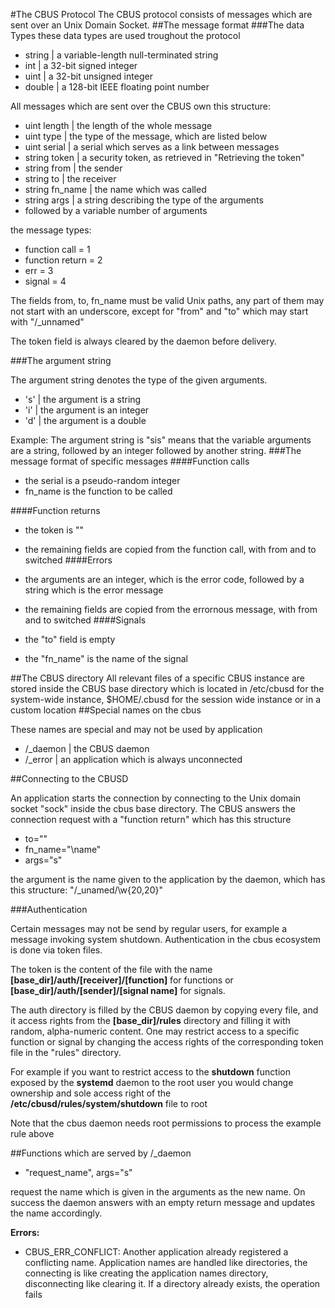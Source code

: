 #The CBUS Protocol
The CBUS protocol consists of messages which are sent over an Unix
Domain Socket.
##The message format
###The data Types
these data types are used troughout the protocol

- string | a variable-length null-terminated string
- int | a 32-bit signed integer
- uint | a 32-bit unsigned integer
- double | a 128-bit IEEE floating point number

All messages which are sent over the CBUS own this structure:

- uint length | the length of the whole message
- uint type | the type of the message, which are listed below
- uint serial | a serial which serves as a link between messages
- string token | a security token, as retrieved in "Retrieving the token"
- string from | the sender
- string to | the receiver
- string fn\_name | the name which was called
- string args | a string describing the type of the arguments
- followed by a variable number of arguments

the message types:

- function call = 1
- function return = 2
- err = 3
- signal = 4

The fields from,  to, fn\_name must be valid Unix paths, any part of
them may not start with an underscore, except for "from" and "to" which may 
start with "/\_unnamed"

The token  field is always cleared by the daemon before delivery.

###The argument string

The argument string denotes the type of the given arguments. 

- 's' | the argument is a string
- 'i' | the argument is an integer
- 'd' | the argument is a double

Example:
The argument string is "sis" means that  the variable arguments are a string, followed
by an integer followed by another string.
###The message format of specific messages
####Function calls

- the serial is a pseudo-random integer
- fn\_name is the function to be called

####Function returns

- the token is ""
- the remaining fields are copied from the function call, with from and to switched
####Errors

- the arguments are an integer, which is the error code, followed by a string which
is the error message
- the remaining fields are copied from the errornous message, with from and to switched
####Signals

- the "to" field is empty
- the "fn\_name" is the name of the signal

##The CBUS directory
All relevant files of a specific CBUS instance are stored inside the CBUS base directory
which is located in /etc/cbusd for the system-wide instance, $HOME/.cbusd for the session
wide instance or in a custom location
##Special names on the cbus

These names are special and may not be used by application

- /\_daemon | the CBUS daemon
- /\_error | an application which is always unconnected

##Connecting to the CBUSD

An application starts the connection by connecting to the Unix domain socket
"sock" inside the cbus base directory. The CBUS answers the connection request
with a "function return" which has this structure

- to=""
- fn\_name="\name"
- args="s"

the argument is the name given to the application by the daemon, which has this structure: "/\_unamed/\\w{20,20}"

###Authentication

Certain messages may not be send by regular users, for example a message invoking system shutdown. Authentication in the cbus ecosystem is done
via token files.

The token is the content of the file with the name **[base\_dir]/auth/[receiver]/[function]** for 
functions or **[base\_dir]/auth/[sender]/[signal name]** for  signals.

The auth directory is filled
by the CBUS daemon by copying every file, and it access rights from the **[base\_dir]/rules**
directory and filling it with random, alpha-numeric content. One may restrict
access to a specific function or signal by changing the access rights of the
corresponding token file in the "rules" directory. 

For example if you want to restrict access to the **shutdown** function
exposed by the **systemd** daemon to the root user you would change ownership
and sole access right of the **/etc/cbusd/rules/system/shutdown** file to
root

Note that the cbus daemon needs root permissions to process the example
rule above

##Functions which are served by /\_daemon

- "request\_name", args="s"

request the name which is given in the arguments as the new name.
On success the daemon answers with an empty return message and updates
the name accordingly. 

**Errors:**

- CBUS\_ERR\_CONFLICT:
Another application already registered a conflicting name. Application names are handled
like directories, the connecting is like creating the application names directory,
disconnecting like clearing it. If a directory already exists, the operation fails


